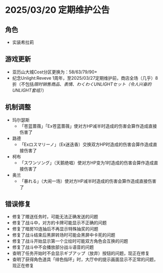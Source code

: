 # 2025/03/20 定期维护公告

## 角色

- 实装希拉莉

## 游戏更新

- 亚历山大城Cost分区更换为：58/63/79/90+
- 纪念Unlight:Reveve 1周年，至2025/03/27定期维护前，商店全场（几乎）8折（不包括*限时销售商品*、*表情*、*わくわくUNLIGHTセット（令人兴奋的UNLIGHT套组）*）

## 机制调整

- 玛尔瑟斯
  - 「苍蓝蔷薇」「Ex苍蓝蔷薇」使对方HP减半时造成的伤害会算作造成直接伤害了
- 路德
  - 「Exロスマリーノ」（Ex迷迭香）交换双方HP时造成的伤害会算作造成直接伤害了
- 柯布
  - 「スワンソング」（天鹅绝唱）使对方HP变为1时造成的伤害会算作造成直接伤害了
- 奥兰
  - 「暴れる」（大闹一场）使对方HP减半时造成的伤害会算作造成直接伤害了

## 错误修复

- 修复了赠送任务时，可能无法正确发送的问题
- 修复了战斗中，对方的卡牌可能显示不正确的问题
- 修复了暗房10连抽后不再显示特殊抽奖的问题
- 修复了战斗结束后黑屏转场时可能会黑屏中卡死的问题
- 修复了战斗开始显示第一个立绘时可能双方角色会互换的问题
- 修复了战斗中不会播放部分战斗语音的问题
- 查明了任务开始时不会显示ギブアップ（放弃）按钮的问题，现正在修复
- 查明了获得角色道具「绯色指环」时，大厅中的提示画面显示不正常的问题，现正在修复
